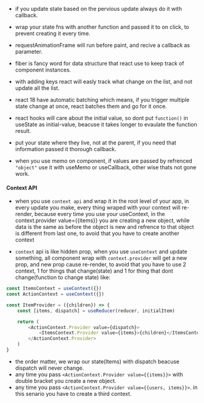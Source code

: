 - if you update state based on the pervious update always do it with callback.
- wrap your state fns with another function and passed it to on click, to prevent creating it every time.
- requestAnimationFrame will run before paint, and recive a callback as parameter.
- fiber is fancy word for data structure that react use to keep track of component instances.
- with adding keys react will easly track what change on the list, and not update all the list.
- react 18 have automatic batching which means, if you trigger multiple state change at once, react batches them and go for it once.
- react hooks will care about the initial value, so dont put `function()` in useState as initial-value, beacuse it takes longer to evaulate the function result.

- put your state where they live, not at the parent, if you need that information passed it thorough callback.

- when you use memo on component, if values are passed by refrenced `"object"` use it with useMemo or useCallback, other wise thats not gone work.


#### Context API
- when you use `context api` and wrap it in the root level of your app, in every update you make, every thing wraped with your context will re-render, because every time you use your useContext, in the context.provider value={{items}} you are creating a new object, while data is the same as before the object is new and refrence to that object is different from last one, to avoid that you have to create another context

- `context` api is like hidden prop, when you use `useContext` and update something, all component wrap with `context.provider` will get a new prop, and new prop cause re-render, to avoid that you have to use 2 context, 1 for things that change(state) and 1 for thing that dont change(function to change state) like:
```javascript
const ItemsContext = useContext({})
const ActionContext = useContext({})

const ItemProvider = ({children}) => {
    const [items, dispatch] = useReducer(reducer, initialItem)

    return (
        <ActionContext.Provider value={dispatch}>
            <ItemsContext.Provider value={items}>{children}</ItemsContext.Provider>
        </ActionContext.Provider>
    )
}

```
- the order matter, we wrap our state(Items) with dispatch beacuse dispatch will never change.
- any time you pass `<ActionContext.Provider value={{items}}>` with double bracket you create a new object.
- any time you pass `<ActionContext.Provider value={{users, items}}>`. in this senario you have to create a third context.